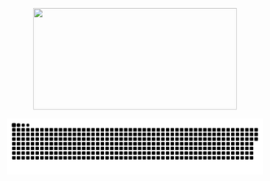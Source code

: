 
<p align="center">
  <img width="400" height="200" src="https://github-readme-stats.vercel.app/api/top-langs/?username=Rushi-kale-1&size_weight=0.15&count_weight=0.5&layout=compact&theme=vision-friendly-dark">
</p>


<p align="center">
 <img width="1000" src="github-snake.svg" alt="snake"/>
</p>
